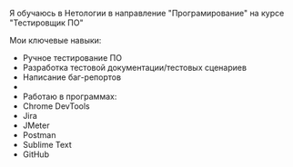 Я обучаюсь в Нетологии в направление "Програмирование" на курсе "Тестировщик ПО"

Мои ключевые навыки:
- Ручное тестирование ПО
- Разработка тестовой документации/тестовых сценариев
- Написание баг-репортов
- 
- Работаю в программах:
- Chrome DevTools
- Jira
- JMeter
- Postman
- Sublime Text
- GitHub 
